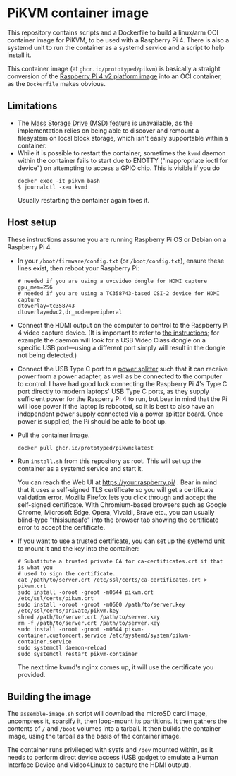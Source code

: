 # PiKVM container image

This repository contains scripts and a Dockerfile to build a linux/arm OCI
container image for PiKVM, to be used with a Raspberry Pi 4. There is also
a systemd unit to run the container as a systemd service and a script to
help install it.

This container image (at `ghcr.io/prototyped/pikvm`) is basically a straight
conversion of the [Raspberry Pi 4 v2 platform image](https://pikvm.org/download/)
into an OCI container, as the `Dockerfile` makes obvious.

## Limitations

- The [Mass Storage Drive (MSD) feature](https://docs.pikvm.org/msd/) is
  unavailable, as the implementation relies on being able to discover and
  remount a filesystem on local block storage, which isn't easily
  supportable within a container.
- While it is possible to restart the container, sometimes the `kvmd` daemon
  within the container fails to start due to ENOTTY ("inappropriate ioctl
  for device") on attempting to access a GPIO chip. This is visible if you
  do
  ```shell
  docker exec -it pikvm bash
  $ journalctl -xeu kvmd
  ```
  Usually restarting the container again fixes it.

## Host setup

These instructions assume you are running Raspberry Pi OS or Debian on a
Raspberry Pi 4.

- In your `/boot/firmware/config.txt` (or `/boot/config.txt`), ensure these
  lines exist, then reboot your Raspberry Pi:
  ```
  # needed if you are using a uvcvideo dongle for HDMI capture
  gpu_mem=256
  # needed if you are using a TC358743-based CSI-2 device for HDMI capture
  dtoverlay=tc358743 
  dtoverlay=dwc2,dr_mode=peripheral
  ```
- Connect the HDMI output on the computer to control to the Raspberry Pi 4
  video capture device. (It is important to refer to [the instructions](https://github.com/pikvm/pikvm#connecting-the-video-capture);
  for example the daemon will look for a USB Video Class dongle on a specific
  USB port—using a different port simply will result in the dongle not being
  detected.)
- Connect the USB Type C port to a [power splitter](https://github.com/pikvm/pikvm#hardware-for-v2)
  such that it can receive power from a power adapter, as well as be connected
  to the computer to control. I have had good luck connecting the Raspberry
  Pi 4's Type C port directly to modern laptops' USB Type C ports, as they
  supply sufficient power for the Rasperry Pi 4 to run, but bear in mind that
  the Pi will lose power if the laptop is rebooted, so it is best to also have
  an independent power supply connected via a power splitter board. Once
  power is supplied, the Pi should be able to boot up.
- Pull the container image.
  ```shell
  docker pull ghcr.io/prototyped/pikvm:latest
  ```
- Run `install.sh` from this repository as root. This will set up the container
  as a systemd service and start it.

  You can reach the Web UI at https://your.raspberry.pi/ . Bear in mind that
  it uses a self-signed TLS certificate so you will get a certificate
  validation error. Mozilla Firefox lets you click through and accept the
  self-signed certificate. With Chromium-based browsers such as Google Chrome,
  Microsoft Edge, Opera, Vivaldi, Brave etc., you can usually blind-type
  "thisisunsafe" into the browser tab showing the certificate error to
  accept the certificate.
- If you want to use a trusted certificate, you can set up the systemd unit
  to mount it and the key into the container:
  ```shell
  # Substitute a trusted private CA for ca-certificates.crt if that is what you
  # used to sign the certificate.
  cat /path/to/server.crt /etc/ssl/certs/ca-certificates.crt > pikvm.crt
  sudo install -oroot -groot -m0644 pikvm.crt /etc/ssl/certs/pikvm.crt
  sudo install -oroot -groot -m0600 /path/to/server.key /etc/ssl/certs/private/pikvm.key
  shred /path/to/server.crt /path/to/server.key
  rm -f /path/to/server.crt /path/to/server.key
  sudo install -oroot -groot -m0644 pikvm-container.customcert.service /etc/systemd/system/pikvm-container.service
  sudo systemctl daemon-reload
  sudo systemctl restart pikvm-container
  ```

  The next time kvmd's nginx comes up, it will use the certificate you provided.

## Building the image

The `assemble-image.sh` script will download the microSD card image, uncompress
it, sparsify it, then loop-mount its partitions. It then gathers the contents of
`/` and `/boot` volumes into a tarball. It then builds the container image,
using the tarball as the basis of the container image.

The container runs privileged with sysfs and `/dev` mounted within, as it needs
to perform direct device access (USB gadget to emulate a Human Interface Device
and Video4Linux to capture the HDMI output).
